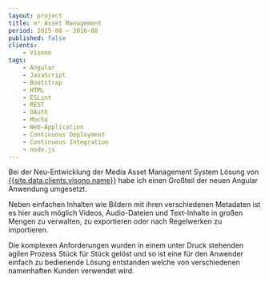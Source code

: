 ```yaml
---
layout: project
title: m³ Asset Management
period: 2015-08 – 2016-08
published: false
clients:
    - Visono
tags:
    - Angular
    - JavaScript
    - Bootstrap
    - HTML
    - ESLint
    - REST
    - OAuth
    - Mocha
    - Web-Application
    - Continuous Deployment
    - Continuous Integration
    - node.js
---
```

Bei der Neu-Entwicklung der Media Asset Management System Lösung von [{{site.data.clients.visono.name}}]({{site.data.clients.visono.url}}) habe ich einen Großteil der neuen Angular Anwendung umgesetzt.

Neben einfachen Inhalten wie Bildern mit ihren verschiedenen Metadaten ist es hier auch möglich Videos, Audio-Dateien und Text-Inhalte in großen Mengen zu verwalten, zu exportieren oder nach Regelwerken zu importieren.

Die komplexen Anforderungen wurden in einem unter Druck stehenden agilen Prozess Stück für Stück gelöst und so ist eine für den Anwender einfach zu bedienende Lösung entstanden welche von verschiedenen namenhaften Kunden verwendet wird.
